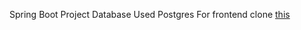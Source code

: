 Spring Boot Project
Database Used Postgres
For frontend clone [this](https://github.com/navinreddy20/ecom-frontend-5)
